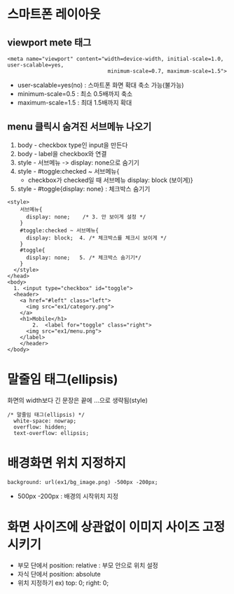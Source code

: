 # 스마트폰 레이아웃
## viewport mete 태그
```
<meta name="viewport" content="width=device-width, initial-scale=1.0, user-scalable=yes,
                                minimum-scale=0.7, maximum-scale=1.5">
```
- user-scalable=yes(no) : 스마트폰 화면 확대 축소 가능(불가능)
- minimum-scale=0.5 : 최소 0.5배까지 축소 
- maximum-scale=1.5 : 최대 1.5배까지 확대

## menu 클릭시 숨겨진 서브메뉴 나오기
1. body - checkbox type인 input을 만든다
2. body - label을 checkbox와 연결
3. style - 서브메뉴 -> display: none으로 숨기기
4. style - #toggle:checked ~ 서브메뉴{
    - checkbox가 checked일 때 서브메뉴 display: block (보이게)}
5. style - #toggle{display: none} : 체크박스 숨기기
```
<style>
    서브메뉴{  
      display: none;    /* 3. 안 보이게 설정 */
    }
    #toggle:checked ~ 서브메뉴{
      display: block;  4. /* 체크박스를 체크시 보이게 */
    }
    #toggle{
      display: none;   5. /* 체크박스 숨기기*/
    }
  </style>
</head>
<body>
  1. <input type="checkbox" id="toggle">
  <header>
    <a href="#left" class="left">
      <img src="ex1/category.png">
    </a>
    <h1>Mobile</h1>
        2.  <label for="toggle" class="right">
      <img src="ex1/menu.png">
    </label>
    </header>
</body>
```

# 말줄임 태그(ellipsis)
화면의 width보다 긴 문장은 끝에 ...으로 생략됨(style)
```
/* 말줄임 태그(ellipsis) */
  white-space: nowrap;
  overflow: hidden;
  text-overflow: ellipsis;
```

# 배경화면 위치 지정하지
`background: url(ex1/bg_image.png) -500px -200px;`  
- 500px -200px : 배경의 시작위치 지정

# 화면 사이즈에 상관없이 이미지 사이즈 고정시키기
- 부모 단에서 position: relative : 부모 안으로 위치 설정
- 자식 단에서 position: absolute
- 위치 지정하기 ex) top: 0;    right: 0;
